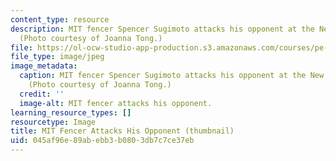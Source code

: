 ```yaml
---
content_type: resource
description: MIT fencer Spencer Sugimoto attacks his opponent at the New England Championships.
  (Photo courtesy of Joanna Tong.)
file: https://ol-ocw-studio-app-production.s3.amazonaws.com/courses/pe-740-fencing-spring-2007/045af96e89abebb3b0803db7c7ce37eb_pe-740s07-th.jpg
file_type: image/jpeg
image_metadata:
  caption: MIT fencer Spencer Sugimoto attacks his opponent at the New England Championships.
    (Photo courtesy of Joanna Tong.)
  credit: ''
  image-alt: MIT fencer attacks his opponent.
learning_resource_types: []
resourcetype: Image
title: MIT Fencer Attacks His Opponent (thumbnail)
uid: 045af96e-89ab-ebb3-b080-3db7c7ce37eb
---
```

